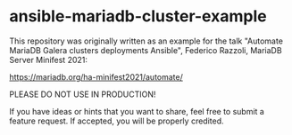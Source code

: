 # ansible-mariadb-cluster-example

This repository was originally written as an example for the talk "Automate MariaDB Galera clusters deployments Ansible", Federico Razzoli, MariaDB Server Minifest 2021:

https://mariadb.org/ha-minifest2021/automate/

PLEASE DO NOT USE IN PRODUCTION!

If you have ideas or hints that you want to share, feel free to submit a feature request. If accepted, you will be properly credited.

